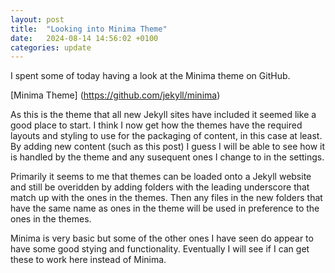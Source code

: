 ```yaml
---
layout: post
title:  "Looking into Minima Theme"
date:   2024-08-14 14:56:02 +0100
categories: update
---
```

I spent some of today having a look at the Minima theme on GitHub.

[Minima Theme] (https://github.com/jekyll/minima)

As this is the theme that all new Jekyll sites have included it seemed
like a good place to start. I think I now get how the themes have the
required layouts and styling to use for the packaging of content, in
this case at least. By adding new content (such as this post) I guess
I will be able to see how it is handled by the theme and any susequent
ones I change to in the settings.

Primarily it seems to me that themes can be loaded onto a Jekyll website
and still be overidden by adding folders with the leading underscore
that match up with the ones in the themes. Then any files in the new
folders that have the same name as ones in the theme will be used in
preference to the ones in the themes.

Minima is very basic but some of the other ones I have seen do appear
to have some good stying and functionality. Eventually I will see if
I can get these to work here instead of Minima.
